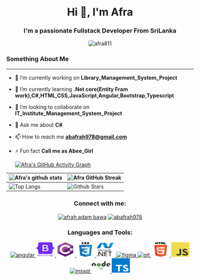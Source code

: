 <h1 align="center">Hi 👋, I'm Afra</h1>
<h3 align="center">I'm a passionate Fullstack Developer From SriLanka</h3>

<p align="center"> <img src="https://komarev.com/ghpvc/?username=afra811&label=Profile%20views&color=0e75b6&style=flat" alt="afra811" /> </p>

### Something About Me
---

- 🔭 I’m currently working on **Library_Management_System_Project**

- 🌱 I’m currently learning **.Net core(Entity Fram work),C#,HTML,CSS,JavaScript,Angular,Bootstrap,Typescript**

- 👯 I’m looking to collaborate on **IT_Institute_Management_System_Project**

- 💬 Ask me about **C#**

- 📫 How to reach me **abafrah978@gmail.com**

- ⚡ Fun fact **Call me as Abee_Girl**

  [![Afra's GitHub Activity Graph](https://activity-graph.herokuapp.com/graph?username=Afra811&theme=tokyonight)](https://git.io/praveenscience)

| ![Afra's github stats](https://github-readme-stats.vercel.app/api?username=Afra811&show_icons=true&theme=tokyonight) | ![Afra GitHub Streak](https://github-readme-streak-stats.herokuapp.com/?user=Afra811&theme=tokyonight) |
| --- | --- |
| ![Top Langs](https://github-readme-stats.vercel.app/api/top-langs/?username=Afra811&theme=tokyonight) | ![Github Stars](https://github-readme-stats.vercel.app/api?username=Afra811&show_icons=true&locale=en&count_private=true&hide_rank=true&custom_title=My%20GitHub%20Stats&disable_animations=true&theme=tokyonight) |

<h3 align="center">Connect with me:</h3>
<p align="center">
<a href="https://linkedin.com/in/afrah adam bawa" target="blank"><img align="center" src="https://raw.githubusercontent.com/rahuldkjain/github-profile-readme-generator/master/src/images/icons/Social/linked-in-alt.svg" alt="afrah adam bawa" height="30" width="40" /></a>
<a href="https://instagram.com/abafrah978" target="blank"><img align="center" src="https://raw.githubusercontent.com/rahuldkjain/github-profile-readme-generator/master/src/images/icons/Social/instagram.svg" alt="abafrah978" height="30" width="40" /></a>
</p>


<h3 align="center">Languages and Tools:</h3>
<p align="center"> <a href="https://angular.io" target="_blank" rel="noreferrer"> <img src="https://angular.io/assets/images/logos/angular/angular.svg" alt="angular" width="50" height="40"/> </a> <a href="https://getbootstrap.com" target="_blank" rel="noreferrer"> <img src="https://raw.githubusercontent.com/devicons/devicon/master/icons/bootstrap/bootstrap-plain-wordmark.svg" alt="bootstrap" width="50" height="40"/> </a> <a href="https://www.w3schools.com/cs/" target="_blank" rel="noreferrer"> <img src="https://raw.githubusercontent.com/devicons/devicon/master/icons/csharp/csharp-original.svg" alt="csharp" width="50" height="40"/> </a> <a href="https://www.w3schools.com/css/" target="_blank" rel="noreferrer"> <img src="https://raw.githubusercontent.com/devicons/devicon/master/icons/css3/css3-original-wordmark.svg" alt="css3" width="50" height="40"/> </a> <a href="https://dotnet.microsoft.com/" target="_blank" rel="noreferrer"> <img src="https://raw.githubusercontent.com/devicons/devicon/master/icons/dot-net/dot-net-original-wordmark.svg" alt="dotnet" width="50" height="40"/> </a> <a href="https://www.figma.com/" target="_blank" rel="noreferrer"> <img src="https://www.vectorlogo.zone/logos/figma/figma-icon.svg" alt="figma" width="50" height="40"/> </a> <a href="https://git-scm.com/" target="_blank" rel="noreferrer"> <img src="https://www.vectorlogo.zone/logos/git-scm/git-scm-icon.svg" alt="git" width="50" height="40"/> </a> <a href="https://www.w3.org/html/" target="_blank" rel="noreferrer"> <img src="https://raw.githubusercontent.com/devicons/devicon/master/icons/html5/html5-original-wordmark.svg" alt="html5" width="50" height="40"/> </a> <a href="https://developer.mozilla.org/en-US/docs/Web/JavaScript" target="_blank" rel="noreferrer"> <img src="https://raw.githubusercontent.com/devicons/devicon/master/icons/javascript/javascript-original.svg" alt="javascript" width="50" height="40"/> </a> <a href="https://www.microsoft.com/en-us/sql-server" target="_blank" rel="noreferrer"> <img src="https://www.svgrepo.com/show/303229/microsoft-sql-server-logo.svg" alt="mssql" width="50" height="40"/> </a> <a href="https://nodejs.org" target="_blank" rel="noreferrer"> <img src="https://raw.githubusercontent.com/devicons/devicon/master/icons/nodejs/nodejs-original-wordmark.svg" alt="nodejs" width="50" height="40"/> </a> <a href="https://www.typescriptlang.org/" target="_blank" rel="noreferrer"> <img src="https://raw.githubusercontent.com/devicons/devicon/master/icons/typescript/typescript-original.svg" alt="typescript" width="50" height="40"/> </a> </p>


